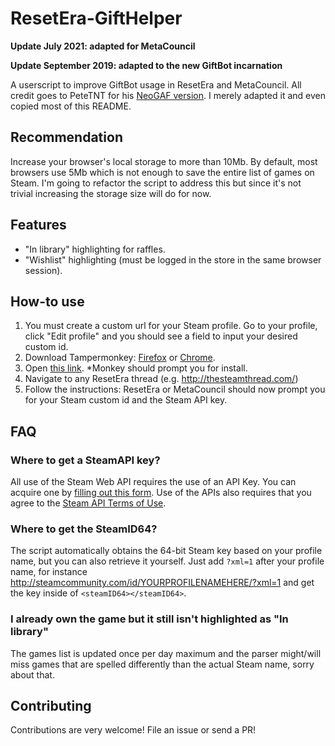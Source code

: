 # ResetEra-GiftHelper

**Update July 2021: adapted for MetaCouncil**

**Update September 2019: adapted to the new GiftBot incarnation**

A userscript to improve GiftBot usage in ResetEra and MetaCouncil. All credit goes to PeteTNT for his [NeoGAF version](https://github.com/petetnt/neogaf-monkeybot). I merely adapted it and even copied most of this README.

## Recommendation
Increase your browser's local storage to more than 10Mb. By default, most browsers use 5Mb which is not enough to save the entire list of games on Steam. I'm going to refactor the script to address this but since it's not trivial increasing the storage size will do for now.

## Features
- "In library" highlighting for raffles.
- "Wishlist" highlighting (must be logged in the store in the same browser session).

## How-to use
1. You must create a custom url for your Steam profile. Go to your profile, click "Edit profile" and you should see a field to input your desired custom id.
2. Download Tampermonkey: [Firefox](https://addons.mozilla.org/en-US/firefox/addon/tampermonkey/) or [Chrome](https://chrome.google.com/webstore/detail/tampermonkey/dhdgffkkebhmkfjojejmpbldmpobfkfo?hl=en).
3. Open [this link](https://github.com/fcostantini/resetera-gifthelper/raw/master/resetera-gifthelper.user.js). *Monkey should prompt you for install.
4. Navigate to any ResetEra thread (e.g. http://thesteamthread.com/)
5. Follow the instructions: ResetEra or MetaCouncil should now prompt you for your Steam custom id and the Steam API key.

## FAQ
### Where to get a SteamAPI key?
All use of the Steam Web API requires the use of an API Key. You can acquire one by [filling out this form](http://steamcommunity.com/dev/apikey). Use of the APIs also requires that you agree to the [Steam API Terms of Use](http://steamcommunity.com/dev/apiterms).

### Where to get the SteamID64?
The script automatically obtains the 64-bit Steam key based on your profile name, but you can also retrieve it yourself. Just add `?xml=1` after your profile name, for instance http://steamcommunity.com/id/YOURPROFILENAMEHERE/?xml=1 and get the key inside of `<steamID64></steamID64>`.

### I already own the game but it still isn't highlighted as "In library"
The games list is updated once per day maximum and the parser might/will miss games that are spelled differently than the actual Steam name, sorry about that.

## Contributing
Contributions are very welcome! File an issue or send a PR!
